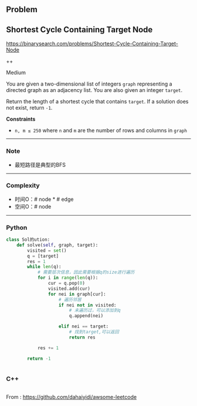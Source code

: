 ## Problem

## Shortest Cycle Containing Target Node

https://binarysearch.com/problems/Shortest-Cycle-Containing-Target-Node

++

Medium

You are given a two-dimensional list of integers `graph` representing a directed graph as an adjacency list. You are also given an integer `target`.

Return the length of a shortest cycle that contains `target`. If a solution does not exist, return `-1`.

**Constraints**

- `n, m ≤ 250` where `n` and `m` are the number of rows and columns in `graph`

------

### Note

- 最短路径是典型的BFS

------

### Complexity

- 时间O：# node * # edge
- 空间O：# node

------

### Python

```python
class Sol的ution:
    def solve(self, graph, target):
        visited = set()
        q = [target]
        res = 1
        while len(q):
            # 需要层次信息，因此需要根据q的size进行遍历
            for i in range(len(q)):
                cur = q.pop(0)
                visited.add(cur)
                for nei in graph[cur]:
                    # 遍历邻居
                    if nei not in visited:
                        # 未遍历过，可以添加到q
                        q.append(nei)

                    elif nei == target:
                        # 找到target,可以返回
                        return res

            res += 1

        return -1
        

```

### C++

```C++

```



From : https://github.com/dahaiyidi/awsome-leetcode

